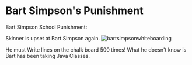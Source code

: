# Bart Simpson's Punishment
 
 Bart Simpson School Punishment:
 
 Skinner is upset at Bart Simpson again.
 ![bartsimpsonwhiteboarding](https://cloud.githubusercontent.com/assets/9339984/26619464/2e5bb3f4-45a4-11e7-84ad-d4c061c29fca.gif)

 He must Write lines on the chalk board 500 times!
 What he doesn't know is Bart has been taking
 Java Classes.

